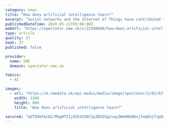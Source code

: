 ```yaml
---
category: news
title: "How does artificial intelligence learn?"
excerpt: "Social networks and the Internet of Things have contributed to the current boom of artificial intelligence. Martin Spano is the author of Artificial Intelligence in a Nutshell, a book that explores the mystified subject of artificial intelligence (AI) with simple,"
publishedDateTime: 2020-05-11T09:08:00Z
webUrl: "https://spectator.sme.sk/c/22398898/how-does-artificial-intelligence-learn.html"
type: article
quality: 37
heat: 37
published: false

provider:
  name: SME
  domain: spectator.sme.sk

topics:
  - AI

images:
  - url: "https://m.smedata.sk/api-media/media/image/spectator/1/62/6273751/6273751_1200x.jpeg?rev=3"
    width: 1200
    height: 800
    title: "How does artificial intelligence learn?"

secured: "GdTZHVFAiD2/MSgHTZ1j9ZX42SNlIpZBXIGg2sayZWeHHb6Knjfmq6SjfzpQxzRT+/p5L3kSOb9+zvLLGoeKae/QQuztRiPcxeG9FGyAUVP5QWox7DpaynkGWjvQ1tU+iBMRY/ap2sYh6boXKPiVwEsNrMXYnG9qiszoujESzNK83XyyLhxQem+HAocDbA4RODIBiwPhK7XFz4RIEd/r8Uz92E/BIRylhVIPaqTJ2myAnFr+FlQeMPPoO6eVR7OTGBewBZaJY3hhJduFUn4FTSIooU5bY9TJGNGdrzYqakzJ5d8Tdvyb1HU/XQjO0nY9;pVt0CzSqwHlxGAKMMGl5+w=="
---
```


